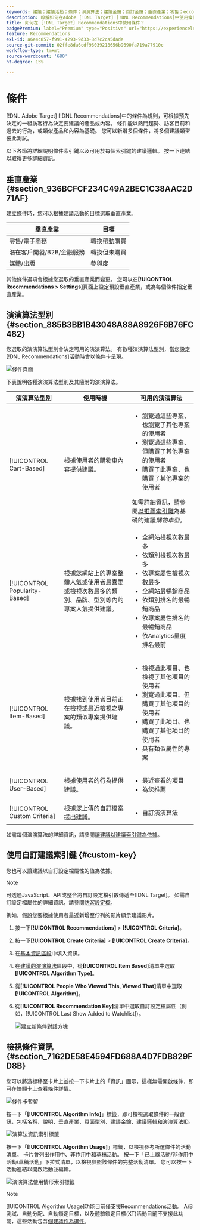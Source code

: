 ```yaml
---
keywords: 建議；建議活動；條件；演演算法；建議金鑰；自訂金鑰；垂直產業；零售；eccommerce；銷售機會產生；b2b；金融服務；媒體；發佈
description: 瞭解如何在Adobe [!DNL Target] [!DNL Recommendations]中使用條件。
title: 如何在 [!DNL Target] Recommendations中使用條件？
badgePremium: label="Premium" type="Positive" url="https://experienceleague.adobe.com/docs/target/using/introduction/intro.html?lang=zh-Hant#premium newtab=true" tooltip="檢視Target Premium包含的內容。"
feature: Recommendations
exl-id: a6e4c857-f991-4293-9d33-8d7c2ca5dade
source-git-commit: 02ffe8da6cdf96039218656b9690fa719a77910c
workflow-type: tm+mt
source-wordcount: '680'
ht-degree: 15%

---
```


# 條件

[!DNL Adobe Target] [!DNL Recommendations]中的條件為規則，可根據預先決定的一組訪客行為決定要建議的產品或內容。 條件能以熱門趨勢、訪客目前和過去的行為，或類似產品和內容為基礎。 您可以新增多個條件，將多個建議類型彼此測試。

以下各節將詳細說明條件索引鍵以及可用於每個索引鍵的建議邏輯。 按一下連結以取得更多詳細資訊。

## 垂直產業 {#section_936BCFCF234C49A2BEC1C38AAC2D71AF}

建立條件時，您可以根據建議活動的目標選取垂直產業。

| 垂直產業 | 目標 |
|--- |--- |
| 零售/電子商務 | 轉換帶動購買 |
| 潛在客戶開發/B2B/金融服務 | 轉換但未購買 |
| 媒體/出版 | 參與度 |

其他條件選項會根據您選取的垂直產業而變更。 您可以在&#x200B;**[!UICONTROL Recommendations > Settings]**&#x200B;頁面上設定預設垂直產業，或為每個條件指定垂直產業。

## 演演算法型別 {#section_885B3BB1B43048A88A8926F6B76FC482}

您選取的演演算法型別會決定可用的演演算法。 有數種演演算法型別，當您設定[!DNL Recommendations]活動時會以條件卡呈現。

![條件頁面](assets/criteria-page.png)

下表說明各種演演算法型別及其隨附的演演算法。

| 演演算法型別 | 使用時機 | 可用的演演算法 |
| --- | --- | --- |
| [!UICONTROL Cart-Based] | 根據使用者的購物車內容提供建議。 | <ul><li>瀏覽過這些專案、也瀏覽了其他專案的使用者</li><li>瀏覽過這些專案、但購買了其他專案的使用者</li><li>購買了此專案、也購買了其他專案的使用者</li></ul>如需詳細資訊，請參閱[以推薦索引鍵](/help/main/c-recommendations/c-algorithms/base-the-recommendation-on-a-recommendation-key.md#cart-based)為基礎的建議&#x200B;*購物車型*。 |
| [!UICONTROL Popularity-Based] | 根據您網站上的專案整體人氣或使用者最喜愛或檢視次數最多的類別、品牌、型別等內的專案人氣提供建議。 | <ul><li>全網站檢視次數最多</li><li>依類別檢視次數最多</li><li>依專案屬性檢視次數最多</li><li>全網站最暢銷商品</li><li>依類別排名的最暢銷商品</li><li>依專案屬性排名的最暢銷商品</li><li>依Analytics量度排名最前</li></ul> |
| [!UICONTROL Item-Based] | 根據找到使用者目前正在檢視或最近檢視之專案的類似專案提供建議。 | <ul><li>檢視過此項目、也檢視了其他項目的使用者</li><li>瀏覽過此項目、但購買了其他項目的使用者</li><li>購買了此項目、也購買了其他項目的使用者</li><li>具有類似屬性的專案</li></ul> |
| [!UICONTROL User-Based] | 根據使用者的行為提供建議。 | <ul><li>最近查看的項目</li><li>為您推薦</li></ul> |
| [!UICONTROL Custom Criteria] | 根據您上傳的自訂檔案提出建議。 | <ul><li>自訂演演算法</li></ul> |

如需每個演演算法的詳細資訊，請參閱[讓建議以建議索引鍵為依據](/help/main/c-recommendations/c-algorithms/base-the-recommendation-on-a-recommendation-key.md)。

## 使用自訂建議索引鍵 {#custom-key}

您也可以讓建議以自訂設定檔屬性的值為依據。

>[!NOTE]
>
>可透過JavaScript、API或整合將自訂設定檔引數傳遞至[!DNL Target]。 如需自訂設定檔屬性的詳細資訊，請參閱[訪客設定檔](/help/main/c-target/c-visitor-profile/visitor-profile.md)。

例如，假設您要根據使用者最近新增至佇列的影片顯示建議影片。

1. 按一下&#x200B;**[!UICONTROL Recommendations]** > **[!UICONTROL Criteria]**。

1. 按一下&#x200B;**[!UICONTROL Create Criteria]** > **[!UICONTROL Create Criteria]**。

1. 在[基本資訊區段](/help/main/c-recommendations/c-algorithms/create-new-algorithm.md#info)中填入資訊。

1. 在[建議的演演算法](/help/main/c-recommendations/c-algorithms/create-new-algorithm.md#rec-algo)區段中，從&#x200B;**[!UICONTROL Item Based]**&#x200B;清單中選取&#x200B;**[!UICONTROL Algorithm Type]**。

1. 從&#x200B;**[!UICONTROL People Who Viewed This, Viewed That]**&#x200B;清單中選取&#x200B;**[!UICONTROL Algorithm]**。

1. 從&#x200B;**[!UICONTROL Recommendation Key]**&#x200B;清單中選取自訂設定檔屬性（例如，[!UICONTROL Last Show Added to Watchlist]）。

   ![建立新條件對話方塊](assets/custom-key1.png)

## 檢視條件資訊 {#section_7162DE58E4594FD688A4D7FDB829FD8B}

您可以將游標移至卡片上並按一下卡片上的「資訊」圖示，這樣無需開啟條件，即可在快顯卡上查看條件詳情。

![條件卡暫留](/help/main/c-recommendations/c-algorithms/assets/criteria_hover.png)

按一下「**[!UICONTROL Algorithm Info]**」標籤，即可檢視選取條件的一般資訊，包括名稱、說明、垂直產業、頁面型別、建議金鑰、建議邏輯和演演算法ID。

![演算法資訊索引標籤](/help/main/c-recommendations/c-algorithms/assets/criteria_info.png)

按一下「**[!UICONTROL Algorithm Usage]**」標籤，以檢視參考所選條件的活動清單。 卡片會列出作用中、非作用中和草稿活動。 按一下「已上線活動/非作用中活動/草稿活動」下拉式清單，以檢視參照該條件的完整活動清單。 您可以按一下活動連結以開啟活動並編輯。

![演演算法使用情形索引標籤](/help/main/c-recommendations/c-algorithms/assets/criteria_usage.png)

>[!NOTE]
>
>[!UICONTROL Algorithm Usage]功能目前僅支援Recommendations活動。 A/B測試、自動分配、自動鎖定目標，以及體驗鎖定目標(XT)活動目前不支援此功能，這些活動包含[個建議作為選件](/help/main/c-recommendations/recommendations-as-an-offer.md)。
